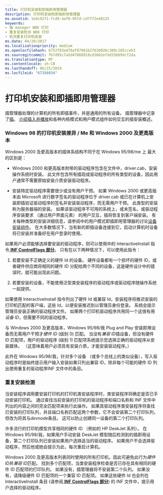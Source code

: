 ```yaml
---
title: 打印机安装和即插即用管理器
description: 打印机安装和即插即用管理器
ms.assetid: 1edc92f1-fcd9-4af0-957d-cd7ff2e40125
keywords:
- 插 manager WDK 打印
- 重复安装检测 WDK 打印
- 检测重复打印机安装
ms.date: 04/20/2017
ms.localizationpriority: medium
ms.openlocfilehash: 6752f83a470af87961b2f610026c389c185cceb3
ms.sourcegitcommit: fb7d95c7a5d47860918cd3602efdd33b69dcf2da
ms.translationtype: MT
ms.contentlocale: zh-CN
ms.lasthandoff: 06/25/2019
ms.locfileid: "67356034"
---
```

# <a name="printer-installation-and-the-plug-and-play-manager"></a>打印机安装和即插即用管理器





插管理器处理的计算机的所有即插事件，并是通用的所有设备。 插管理器中记录了[插](https://docs.microsoft.com/windows-hardware/drivers/kernel/implementing-plug-and-play)。 [介绍插入并播放](https://docs.microsoft.com/windows-hardware/drivers/kernel/introduction-to-plug-and-play)和各种内核模式和用户模式组件如何交互的插安装概述。

### <a href="" id="printer-installation-differences-between-windows-98-me-and-windows-200"></a>Windows 98 的打印机安装差异 / Me 和 Windows 2000 及更高版本

Windows 2000 及更高版本的插体系结构不同于在 Windows 95/98/me 上 最大的区别是：

-   Windows 2000 和更高版本附带的驱动程序包含在文件中，driver.cab，安装操作系统时安装。 此文件包含所有插现成驱动程序的所有类型的设备，因此用户通常不需要原始安装介质安装驱动程序。

-   安装特定驱动程序需要很少或没有用户干预。 如果 Windows 2000 或更高版本由 Microsoft 进行数字签名的驱动程序位于 driver.cab 或已在计算机上安装即插验证驱动程序的签名并安装驱动程序，而无需用户干预。 此类型的安装称为服务器端的安装。 如果该驱动程序不可用的系统上，或未签名，或驱动程序安装要求 （通过用户界面元素） 的用户交互，插将恢复到客户端安装。 有关每种类型的安装详细信息，请参阅中的用户模式即插即用管理器的讨论[设备安装组件](https://docs.microsoft.com/previous-versions/ff541277(v=vs.85))。 在大多数情况下，当有新的即插设备连接到它，启动计算机时设备将已安装并准备好在用户登录时使用。

如果用户必须能够选择要安装的驱动程序，则可以使用中的 InteractiveInstall 指令[ **INF ControlFlags 部分**](https://docs.microsoft.com/windows-hardware/drivers/install/inf-controlflags-section)。 只有在以下两种情况下，可以使用此指令：

1.  若要安装不正确定义的硬件 Id 的设备。 硬件设备都有一个损坏的硬件 ID，或者硬件供应商将相同的硬件 ID 分配给两个不同的设备，这是硬件设计中的错误时，就可能出现此问题。

2.  若要安装的设备，不能使用泛型类安装程序的驱动程序或驱动程序随操作系统一起提供。

如果使用 InteractiveInstall 指令列出了硬件 Id 或兼容 Id，安装程序将推迟安装的打印机匹配的客户端，这些 Id，以便安装推迟到以管理员身份登录。 系统会提示管理员安装正确的驱动程序文件。 如果两个打印机驱动程序共用同一个这很有用*设备 ID*，但需要不同的驱动程序。

与 Windows 2000 及更高版本，Windows 95/98/我 Plug and Play 安装即用设备而无需用户干预才*硬件 ID* (级别 0) 匹配。 当没有*兼容 ID*插设备，但没有硬件 ID 匹配项，用户的驱动程序 (级别 1) 匹配项系统提示您选择正确的驱动程序从安装媒体。 （这意味着用户必须具有安装介质，才能安装驱动程序。）

此外在 Windows 95/98/我，针对多个设备 （或多个总线上的类似设备），写入驱动程序时是始终提示用户输入安装如果只列出兼容 ID，除非每个可能的硬件 ID 列出使用重复的驱动程序INF 文件中的条目。

### <a name="duplicate-installation-detection"></a>重复安装检测

当安装程序调用要安装打印机的打印机类安装程序时，类安装程序将确定是否已手动安装打印机。 通过查找当前安装的打印机的驱动程序和端口名称和 INF 文件中列出的内容之间的完全匹配项来执行此操作。 如果其驱动程序类安装程序将查找已安装的打印队列，并且端口名称匹配这两个参数，它不会安装第二个打印队列，但改为将其与*devnode*条目。 这可以防止创建同一设备的第二个打印队列。

许多流行的打印机模型共享相同的硬件 ID （例如的 HP DeskJet 系列）。 在 Windows 95/98/我，如果用户手动安装 DeskJet 模型随后检测到的插即用设备，第二个打印队列已安装如果用户选择适当的驱动程序。 如果用户不会选择驱动程序，然后他或她会提示为此，每次重启计算机。

Windows 2000 及更高版本列表同时使用的所有打印机，因此可避免此行为*硬件 ID*并*兼容 ID*匹配。 找到多个匹配项，当类安装程序检查是否已存在具有相同的硬件 ID 匹配项的打印队列。 如果没有，插管理器将不安装第二个队列。 如果没有，请降级硬件 ID 匹配项的一个兼容 ID 匹配项。 如果这些硬件 Id 也会列在 InteractiveInstall 条目 (请参阅[ **INF ControlFlags 部分**](https://docs.microsoft.com/windows-hardware/drivers/install/inf-controlflags-section)) 的 INF 文件中，提示用户选择的驱动程序。

 

 




